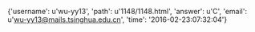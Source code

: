 {'username': u'wu-yy13', 'path': u'1148/1148.html', 'answer': u'C', 'email': u'wu-yy13@mails.tsinghua.edu.cn', 'time': '2016-02-23:07:32:04'}